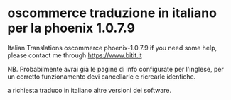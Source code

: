 # oscommerce traduzione in italiano per la phoenix 1.0.7.9
Italian Translations oscommerce phoenix-1.0.7.9
if you need some help, please contact me through https://www.bitit.it

NB. Probabilmente avrai già le pagine di info configurate per l'inglese, per un corretto funzionamento devi cancellarle e ricrearle identiche.

a richiesta traduco in italiano altre versioni del software.
